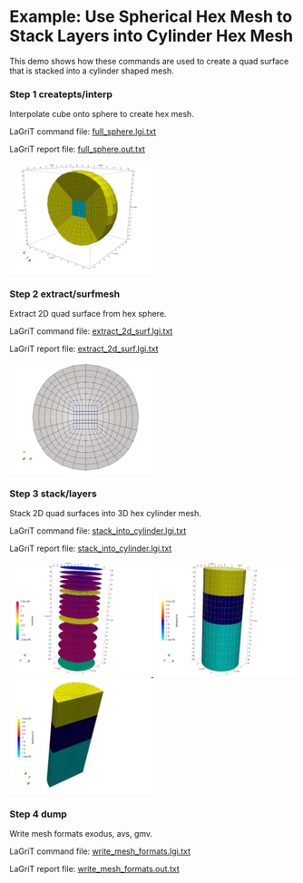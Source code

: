 # Example: Use Spherical Hex Mesh to Stack Layers into Cylinder Hex Mesh 

This demo shows how these commands are used to create a quad surface that is stacked into a cylinder shaped mesh. 

### Step 1 createpts/interp

Interpolate cube onto sphere to create hex mesh. 

LaGriT command file: [full_sphere.lgi.txt](input/full_sphere.lgi.txt)

LaGriT report file: [full_sphere.out.txt](output/full_sphere.out.txt)

<a href="output/cyl_sphere_half.png" > <img width="250" src="output/cyl_sphere_half.png"> </a>


### Step 2 extract/surfmesh

Extract 2D quad surface from hex sphere. 

LaGriT command file: [extract_2d_surf.lgi.txt](input/extract_2d_surf.lgi.txt)

LaGriT report file: [extract_2d_surf.lgi.txt](output/extract_2d_surf.out.txt)


<a href="output/cyl_surface_xy.png" > <img width="250" src="output/cyl_surface_xy.png"> </a>


### Step 3 stack/layers


Stack 2D quad surfaces into 3D hex cylinder mesh.  

LaGriT command file: [stack_into_cylinder.lgi.txt](input/stack_into_cylinder.lgi.txt)

LaGriT report file: [stack_into_cylinder.lgi.txt](output/stack_into_cylinder.out.txt)

<a href="output/cyl_stack_layers.png" > <img width="250" src="output/cyl_stack_layers.png"> </a>
<a href="output/cyl_stack_hex.png" > <img width="250" src="output/cyl_stack_hex.png"> </a>
<a href="output/cyl_stack_hex_clip1.png" > <img width="250" src="output/cyl_stack_hex_clip1.png"> </a>

### Step 4 dump

Write mesh formats exodus, avs, gmv.  

LaGriT command file: [write_mesh_formats.lgi.txt](input/write_mesh_formats.lgi.txt)

LaGriT report file: [write_mesh_formats.out.txt](output/write_mesh_formats.out.txt)



